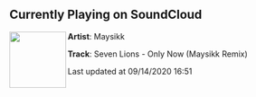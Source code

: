 ## Currently Playing on SoundCloud

[<img align="left" width="100" src="https://i1.sndcdn.com/artworks-0hoRpz2429Bf5xwT-0hM8Qw-t50x50.jpg">](https://soundcloud.com/maysikkmusic/seven-lions-only-now-maysikk-remix)

**Artist**: Maysikk 

**Track**: Seven Lions - Only Now (Maysikk Remix)

Last updated at 09/14/2020 16:51
